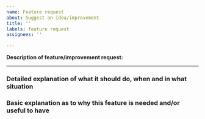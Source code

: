 ```yaml
---
name: Feature request
about: Suggest an idea/improvement
title: ''
labels: feature request
assignees: ''

---
```


**Description of feature/improvement request:**

---
### Detailed explanation of what it should do, when and in what situation ###
### Basic explanation as to why this feature is needed and/or useful to have ###
